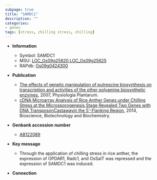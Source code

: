 ```yaml
---
subpage: true
title: "SAMDC1"
description: ""
categories:
- genes
tags: [stress, chilling stress, chilling]
---
```


* **Information**  
    + Symbol: SAMDC1  
    + MSU: [LOC_Os09g25620](http://rice.plantbiology.msu.edu/cgi-bin/ORF_infopage.cgi?orf=LOC_Os09g25620),[LOC_Os09g25625](http://rice.plantbiology.msu.edu/cgi-bin/ORF_infopage.cgi?orf=LOC_Os09g25625)  
    + RAPdb: [Os09g0424300](http://rapdb.dna.affrc.go.jp/viewer/gbrowse_details/irgsp1?name=Os09g0424300)  

* **Publication**  
    + [The effects of genetic manipulation of putrescine biosynthesis on transcription and activities of the other polyamine biosynthetic enzymes](http://www.ncbi.nlm.nih.gov/pubmed?term=The+effects+of+genetic+manipulation+of+putrescine+biosynthesis+on+transcription+and+activities+of+the+other+polyamine+biosynthetic+enzymes%5BTitle%5D), 2007, Physiologia Plantarum.
    + [cDNA Microarray Analysis of Rice Anther Genes under Chilling Stress at the Microsporogenesis Stage Revealed Two Genes with DNA TransposonCastawayin the 5'-Flanking Region](http://www.ncbi.nlm.nih.gov/pubmed?term=cDNA+Microarray+Analysis+of+Rice+Anther+Genes+under+Chilling+Stress+at+the+Microsporogenesis+Stage+Revealed+Two+Genes+with+DNA+TransposonCastawayin+the+5'-Flanking+Region%5BTitle%5D), 2014, Bioscience, Biotechnology and Biochemistry.

* **Genbank accession number**  
    + [AB122089](http://www.ncbi.nlm.nih.gov/nuccore/AB122089)

* **Key message**  
    + Through the application of chilling stress in rice anther, the expression of OPDAR1, Radc1, and OsSalT was repressed and the expression of SAMDC1 was induced.

* **Connection**  



